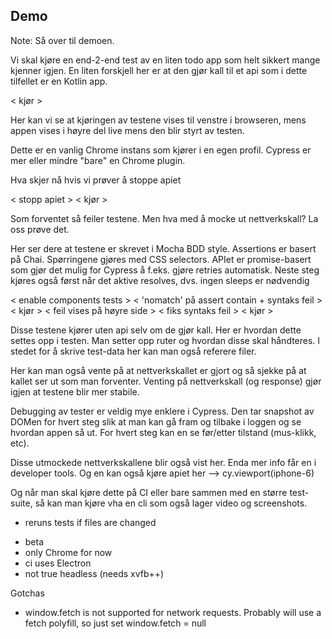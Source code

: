 ## Demo

Note:
Så over til demoen.

Vi skal kjøre en end-2-end test av en liten todo app som helt sikkert mange
kjenner igjen. En liten forskjell her er at den gjør kall til et api som i
dette tilfellet er en Kotlin app.

< kjør >

Her kan vi se at kjøringen av testene vises til venstre i browseren, mens appen
vises i høyre del live mens den blir styrt av testen.

Dette er en vanlig Chrome instans som kjører i en egen profil. Cypress er mer
eller mindre "bare" en Chrome plugin.

Hva skjer nå hvis vi prøver å stoppe apiet

< stopp apiet >
< kjør >

Som forventet så feiler testene. Men hva med å mocke ut nettverkskall? La oss
prøve det.

Her ser dere at testene er skrevet i Mocha BDD style. Assertions er basert på
Chai. Spørringene gjøres med CSS selectors. APIet er promise-basert som gjør
det mulig for Cypress å f.eks. gjøre retries automatisk. Neste steg kjøres også
først når det aktive resolves, dvs. ingen sleeps er nødvendig

< enable components tests >
< 'nomatch' på assert contain + syntaks feil >
< kjør >
< feil vises på høyre side >
< fiks syntaks feil >
< kjør >

Disse testene kjører uten api selv om de gjør kall. Her er hvordan dette settes opp
i testen. Man setter opp ruter og hvordan disse skal håndteres. I stedet for å
skrive test-data her kan man også referere filer.

Her kan man også vente på at nettverkskallet er gjort og så sjekke på at kallet
ser ut som man forventer. Venting på nettverkskall (og response) gjør igjen at
testene blir mer stabile.

Debugging av tester er veldig mye enklere i Cypress. Den tar snapshot av DOMen
for hvert steg slik at man kan gå fram og tilbake i loggen og se hvordan appen så
ut. For hvert steg kan en se før/etter tilstand (mus-klikk, etc).

Disse utmockede nettverkskallene blir også vist her. Enda mer info får en i
developer tools. Og en kan også kjøre apiet her --> cy.viewport(iphone-6)

Og når man skal kjøre dette på CI eller bare sammen med en større test-suite, så
kan man kjøre vha en cli som også lager video og screenshots.



+ reruns tests if files are changed

- beta
- only Chrome for now
- ci uses Electron
- not true headless (needs xvfb++)


Gotchas
* window.fetch is not supported for network requests. Probably will use a fetch polyfill, so just set window.fetch = null
